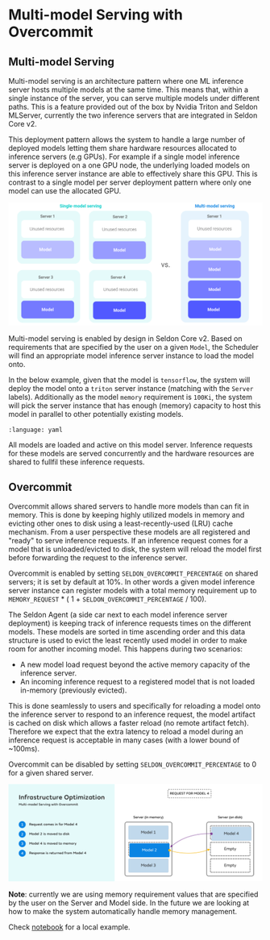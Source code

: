 # Multi-model Serving with Overcommit

## Multi-model Serving

Multi-model serving is an architecture pattern where one ML inference server hosts multiple models at the same time. This means that, within a single instance of the server, you can serve multiple models under different paths. This is a feature provided out of the box by Nvidia Triton and Seldon MLServer, currently the two inference servers that are integrated in Seldon Core v2.

This deployment pattern allows the system to handle a large number of deployed models letting them share hardware resources allocated to inference servers (e.g GPUs). For example if a single model inference server is deployed on a one GPU node, the underlying loaded models on this inference server instance are able to effectively share this GPU. This is contrast to a single model per server deployment pattern where only one model can use the allocated GPU. 


![Multi-model vs Single-model serving](mms.png)

Multi-model serving is enabled by design in Seldon Core v2. Based on requirements that are specified by the user on a given `Model`, the Scheduler will find an appropriate model inference server instance to load the model onto. 

In the below example, given that the model is `tensorflow`, the system will deploy the model onto a `triton` server instance (matching with the `Server` labels). Additionally as the model `memory` requirement is `100Ki`, the system will pick the server instance that has enough (memory) capacity to host this model in parallel to other potentially existing models. 


```{literalinclude} ../../../../../samples/models/tfsimple1.yaml 
:language: yaml
```

All models are loaded and active on this model server. Inference requests for these models are served concurrently and the hardware resources are shared to fullfil these inference requests.

## Overcommit

Overcommit allows shared servers to handle more models than can fit in memory. This is done by keeping highly utilized models in memory and evicting other ones to disk using a least-recently-used (LRU) cache mechanism. From a user perspective these models are all registered and "ready" to serve inference requests. If an inference request comes for a model that is unloaded/evicted to disk, the system will reload the model first before forwarding the request to the inference server.

Overcommit is enabled by setting `SELDON_OVERCOMMIT_PERCENTAGE` on shared servers; it is set by default at 10%. In other words a given model inference server instance can register models with a total memory requirement up to `MEMORY_REQUEST` * ( 1 + `SELDON_OVERCOMMIT_PERCENTAGE` / 100).

The Seldon Agent (a side car next to each model inference server deployment) is keeping track of inference requests times on the different models. These models are sorted in time ascending order and this data structure is used to evict the least recently used model in order to make room for another incoming model. This happens during two scenarios:
- A new model load request beyond the active memory capacity of the inference server.
- An incoming inference request to a registered model that is not loaded in-memory (previously evicted).

This is done seamlessly to users and specifically for reloading a model onto the inference server to respond to an inference request, the model artifact is cached on disk which allows a faster reload (no remote artifact fetch). Therefore we expect that the extra latency to reload a model during an inference request is acceptable in many cases (with a lower bound of ~100ms).

Overcommit can be disabled by setting `SELDON_OVERCOMMIT_PERCENTAGE` to 0 for a given shared server.

![Overcommit](overcommit.png)

**Note**: currently we are using memory requirement values that are specified by the user on the Server and Model side. In the future we are looking at how to make the system automatically handle memory management.

Check [notebook](../../examples/local-overcommit-examples.md) for a local example.